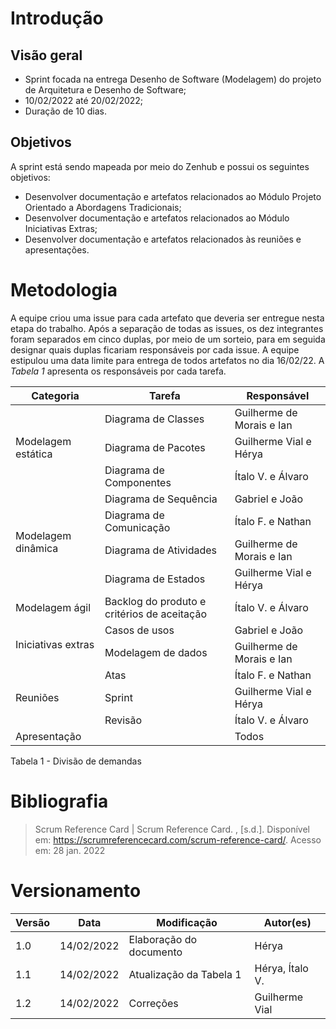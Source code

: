 # Introdução

## Visão geral

- Sprint focada na entrega Desenho de Software (Modelagem) do projeto de Arquitetura e Desenho de Software;
- 10/02/2022 até 20/02/2022;
- Duração de 10 dias.


## Objetivos

A sprint está sendo mapeada por meio do Zenhub e possui os seguintes objetivos:

- Desenvolver documentação e artefatos relacionados ao Módulo Projeto Orientado a Abordagens Tradicionais;
- Desenvolver documentação e artefatos relacionados ao Módulo Iniciativas Extras;
- Desenvolver documentação e artefatos relacionados às reuniões e apresentações.

# Metodologia

A equipe criou uma issue para cada artefato que deveria ser entregue nesta etapa do trabalho.  Após a separação de todas as issues, os dez integrantes foram separados em cinco duplas, por meio de um sorteio, para em seguida designar quais duplas ficariam responsáveis por cada issue. A equipe estipulou uma data limite para entrega de todos artefatos no dia 16/02/22. A *Tabela 1* apresenta os responsáveis por cada tarefa.

<table>
<thead>
  <tr>
    <th>Categoria</th>
    <th>Tarefa</th>
    <th>Responsável</th>
  </tr>
</thead>
<tbody>
  <tr>
    <td rowspan="3">Modelagem estática</td>
    <td>Diagrama de Classes</td>
    <td>Guilherme de Morais e Ian</td>
  </tr>
  <tr>
    <td>Diagrama de Pacotes</td>
    <td>Guilherme Vial e Hérya</td>
  </tr>
  <tr>
    <td>Diagrama de Componentes</td>
    <td>Ítalo V. e Álvaro</td>
  </tr>
  <tr>
    <td rowspan="4">Modelagem dinâmica</td>
    <td>Diagrama de Sequência</td>
    <td>Gabriel e João</td>
  </tr>
  <tr>
    <td>Diagrama de Comunicação</td>
    <td>Ítalo F. e Nathan</td>
  </tr>
  <tr>
    <td>Diagrama de Atividades</td>
    <td>Guilherme de Morais e Ian</td>
  </tr>
  <tr>
    <td>Diagrama de Estados</td>
    <td>Guilherme Vial e Hérya</td>
  </tr>
  <tr>
    <td>Modelagem ágil</td>
    <td>Backlog do produto e critérios de aceitação</td>
    <td>Ítalo V. e Álvaro</td>
  </tr>
  <tr>
    <td rowspan="2">Iniciativas extras</td>
    <td>Casos de usos</td>
    <td>Gabriel e João</td>
  </tr>
  <tr>
    <td>Modelagem de dados</td>
    <td>Guilherme de Morais e Ian</td>
  </tr>
  <tr>
    <td rowspan="3">Reuniões</td>
    <td>Atas</td>
    <td>Ítalo F. e Nathan</td>
  </tr>
  <tr>
    <td>Sprint</td>
    <td>Guilherme Vial e Hérya</td>
  </tr>
  <tr>
    <td>Revisão</td>
    <td>Ítalo V. e Álvaro</td>
  </tr>
  <tr>
    <td>Apresentação</td>
    <td></td>
    <td>Todos</td>
  </tr>
</tbody>
</table>

<figcaption> Tabela 1 - Divisão de demandas </figcaption>

# Bibliografia

> Scrum Reference Card | Scrum Reference Card. , [s.d.]. Disponível em: <https://scrumreferencecard.com/scrum-reference-card/>. Acesso em: 28 jan. 2022

# Versionamento

Versão | Data | Modificação | Autor(es) |
|--|--|--|--|
|1.0|14/02/2022|Elaboração do documento|Hérya|
|1.1|14/02/2022|Atualização da Tabela 1|Hérya, Ítalo V.|
|1.2|14/02/2022|Correções|Guilherme Vial|
